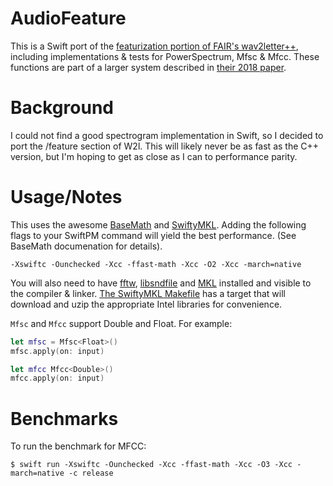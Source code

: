 # AudioFeature
This is a Swift port of the [featurization portion of FAIR's wav2letter++](https://github.com/facebookresearch/wav2letter/tree/master/src/feature), including implementations & tests for PowerSpectrum, Mfsc & Mfcc.  These functions are part of a larger system described in [their 2018 paper](https://arxiv.org/abs/1812.07625).

# Background
I could not find a good spectrogram implementation in Swift, so I decided to port the /feature section of W2l.  This will likely never be as fast as the C++ version, but I'm hoping to get as close as I can to performance parity.

# Usage/Notes
This uses the awesome [BaseMath](https://github.com/jph00/BaseMath/) and [SwiftyMKL](https://github.com/jph00/SwiftyMKL/).  Adding the following flags to your SwiftPM command will yield the best performance.  (See BaseMath documenation for details).

```-Xswiftc -Ounchecked -Xcc -ffast-math -Xcc -O2 -Xcc -march=native```

You will also need to have [fftw](http://fftw.org/), [libsndfile](http://www.mega-nerd.com/libsndfile/) and [MKL](https://software.intel.com/en-us/mkl) installed and visible to the compiler & linker.  [The SwiftyMKL Makefile](https://github.com/jph00/SwiftyMKL/blob/master/Makefile) has a target that will download and uzip the appropriate Intel libraries for convenience.

```Mfsc``` and ```Mfcc``` support Double and Float.  For example:

```swift
let mfsc = Mfsc<Float>()
mfsc.apply(on: input)

let mfcc Mfcc<Double>()
mfcc.apply(on: input)
```

# Benchmarks
To run the benchmark for MFCC: 

```$ swift run -Xswiftc -Ounchecked -Xcc -ffast-math -Xcc -O3 -Xcc -march=native -c release```
